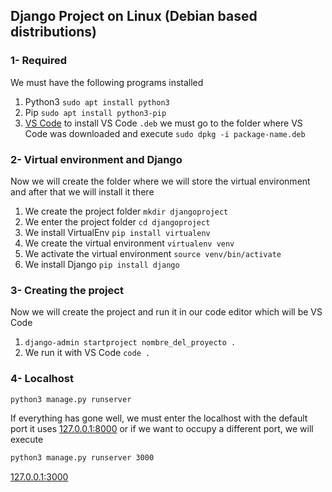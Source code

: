 ## Django Project on Linux (Debian based distributions)
### 1- Required
We must have the following programs installed
1. Python3 `sudo apt install python3`
2. Pip `sudo apt install python3-pip`
3. [VS Code](https://code.visualstudio.com/sha/download?build=stable&os=linux-deb-x64) to install VS Code `.deb` we must go to the folder where VS Code was downloaded and execute `sudo dpkg -i package-name.deb`

### 2- Virtual environment and Django
Now we will create the folder where we will store the virtual environment and after that we will install it there
1. We create the project folder `mkdir djangoproject`
2. We enter the project folder `cd djangoproject`
3. We install VirtualEnv `pip install virtualenv`
4. We create the virtual environment `virtualenv venv`
5. We activate the virtual environment `source venv/bin/activate`
6. We install Django `pip install django`

### 3- Creating the project
Now we will create the project and run it in our code editor which will be VS Code
1. `django-admin startproject nombre_del_proyecto .`
2. We run it with VS Code `code .`

### 4- Localhost
```bash
python3 manage.py runserver
```
If everything has gone well, we must enter the localhost with the default port it uses [127.0.0.1:8000](http://127.0.0.1:8000) or if we want to occupy a different port, we will execute
```bash 
python3 manage.py runserver 3000
```
[127.0.0.1:3000](http://127.0.0.1:3000)
